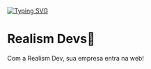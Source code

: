 
[![Typing SVG](https://readme-typing-svg.herokuapp.com?font=JetBrainsMono&pause=1000&color=FFFFFF&center=true&random=false&width=1920&lines=Realism+Devs;Explore+tech;Try+new+things)](https://git.io/typing-svg)

# Realism Devs🚀
Com a Realism Dev, sua empresa entra na web!
